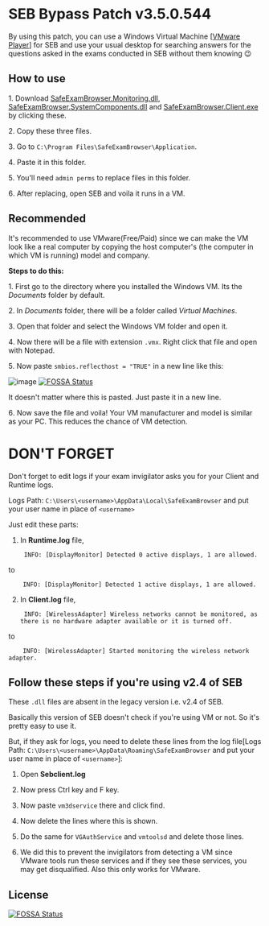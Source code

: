 # SEB Bypass Patch v3.5.0.544

By using this patch, you can use a Windows Virtual Machine [[VMware Player](https://www.vmware.com/go/getplayer-win)] for SEB and use your usual desktop for searching answers for the questions asked in the exams conducted in SEB without them knowing 😉




## How to use

1․ Download [SafeExamBrowser.Monitoring.dll](https://github.com/nxvvvv/safe-exam-browser-bypass/releases/download/v3.5.0.544/SafeExamBrowser.Monitoring.dll), [SafeExamBrowser.SystemComponents.dll](https://github.com/nxvvvv/safe-exam-browser-bypass/releases/download/v3.5.0.544/SafeExamBrowser.SystemComponents.dll) and [SafeExamBrowser.Client.exe](https://github.com/nxvvvv/safe-exam-browser-bypass/releases/download/v3.5.0.544/SafeExamBrowser.Client.exe) by clicking these.

2․ Copy these three files.

3․ Go to `C:\Program Files\SafeExamBrowser\Application`.

4․ Paste it in this folder.

5․ You'll need `admin perms` to replace files in this folder.

6․ After replacing, open SEB and voila it runs in a VM.
## Recommended

It's recommended to use VMware(Free/Paid) since we can make the VM look like a real computer by copying the host computer's (the computer in which VM is running) model and company.

**Steps to do this:**

1․ First go to the directory where you installed the Windows VM. Its the *Documents* folder by default.

2․ In *Documents* folder, there will be a folder called *Virtual Machines*.

3․ Open that folder and select the Windows VM folder and open it.

4․ Now there will be a file with extension `.vmx`. Right click that file and open with Notepad.

5․ Now paste `smbios.reflecthost = "TRUE"` in a new line like this:

![image](https://user-images.githubusercontent.com/34748927/167270852-36b89b22-bb09-4633-9040-90bc29e64f75.png)
[![FOSSA Status](https://app.fossa.com/api/projects/git%2Bgithub.com%2Fnxvvvv%2Fsafe-exam-browser-bypass.svg?type=shield)](https://app.fossa.com/projects/git%2Bgithub.com%2Fnxvvvv%2Fsafe-exam-browser-bypass?ref=badge_shield)

It doesn't matter where this is pasted. Just paste it in a new line.

6․ Now save the file and voila! Your VM manufacturer and model is similar as your PC. This reduces the chance of VM detection.

# DON'T FORGET

Don't forget to edit logs if your exam invigilator asks you for your Client and Runtime logs. 

Logs Path: `C:\Users\<username>\AppData\Local\SafeExamBrowser` and put your user name in place of `<username>`

Just edit these parts:
1. In **Runtime.log** file,

        
        INFO: [DisplayMonitor] Detected 0 active displays, 1 are allowed.

to

        INFO: [DisplayMonitor] Detected 1 active displays, 1 are allowed.

2. In **Client.log** file,

        
        INFO: [WirelessAdapter] Wireless networks cannot be monitored, as there is no hardware adapter available or it is turned off.

to

        INFO: [WirelessAdapter] Started monitoring the wireless network adapter.


## Follow these steps if you're using v2.4 of SEB
These `.dll` files are absent in the legacy version i.e. v2.4 of SEB.

Basically this version of SEB doesn't check if you're using VM or not. So it's pretty easy to use it.

But, if they ask for logs, you need to delete these lines from the log file[Logs Path: `C:\Users\<username>\AppData\Roaming\SafeExamBrowser`  and put your user name in place of `<username>`]:

1. Open **Sebclient.log**

2. Now press Ctrl key and F key.

3. Now paste `vm3dservice` there and click find.

4. Now delete the lines where this is shown.

5. Do the same for `VGAuthService` and `vmtoolsd` and delete those lines.

6. We did this to prevent the invigilators from detecting a VM since VMware tools run these services and if they see these services, you may get disqualified. Also this only works for VMware.


## License
[![FOSSA Status](https://app.fossa.com/api/projects/git%2Bgithub.com%2Fnxvvvv%2Fsafe-exam-browser-bypass.svg?type=large)](https://app.fossa.com/projects/git%2Bgithub.com%2Fnxvvvv%2Fsafe-exam-browser-bypass?ref=badge_large)
